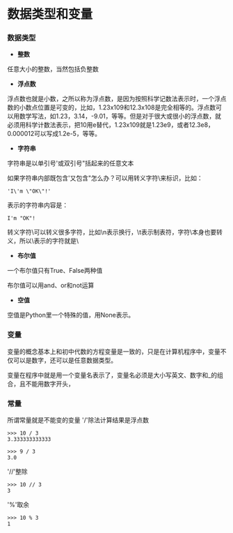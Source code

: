 # 数据类型和变量

### 数据类型

- <b>整数</b>

任意大小的整数，当然包括负整数

- <b>浮点数</b>

浮点数也就是小数，之所以称为浮点数，是因为按照科学记数法表示时，一个浮点数的小数点位置是可变的，比如，1.23x109和12.3x108是完全相等的。浮点数可以用数学写法，如1.23，3.14，-9.01，等等。但是对于很大或很小的浮点数，就必须用科学计数法表示，把10用e替代，1.23x109就是1.23e9，或者12.3e8，0.000012可以写成1.2e-5，等等。

- <b>字符串</b>

字符串是以单引号'或双引号"括起来的任意文本

如果字符串内部既包含'又包含"怎么办？可以用转义字符\来标识，比如：

```
'I\'m \"OK\"!'
```
表示的字符串内容是：
```
I'm "OK"!
```
转义字符\可以转义很多字符，比如\n表示换行，\t表示制表符，字符\本身也要转义，所以\\表示的字符就是\

- <b>布尔值</b>

一个布尔值只有True、False两种值

布尔值可以用and、or和not运算

- <b>空值</b>

空值是Python里一个特殊的值，用None表示。

### 变量

变量的概念基本上和初中代数的方程变量是一致的，只是在计算机程序中，变量不仅可以是数字，还可以是任意数据类型。

变量在程序中就是用一个变量名表示了，变量名必须是大小写英文、数字和_的组合，且不能用数字开头，

### 常量
所谓常量就是不能变的变量
'/'除法计算结果是浮点数
```
>>> 10 / 3
3.333333333333
```

```
>>> 9 / 3
3.0
```
'//'整除
```
>>> 10 // 3
3
```
'%'取余
```
>>> 10 % 3
1
```